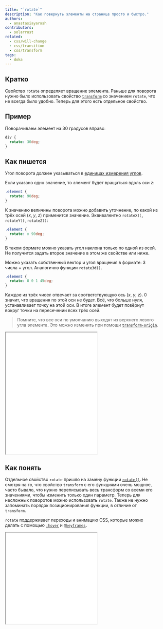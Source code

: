 ```yaml
---
title: "`rotate`"
description: "Как повернуть элементы на странице просто и быстро."
authors:
  - anastasiayarosh
contributors:
  - solarrust
related:
  - css/will-change
  - css/transition
  - css/transform
tags:
  - doka
---
```


## Кратко

Свойство `rotate` определяет вращение элемента. Раньше для поворота нужно было использовать свойство [`transform`](/css/transform/) со значением `rotate`, что не всегда было удобно. Теперь для этого есть отдельное свойство.

## Пример

Поворачиваем элемент на 30 градусов вправо:

```css
div {
  rotate: 30deg;
}
```

## Как пишется

Угол поворота должен указываться в [единицах измерения углов](/css/numeric-types/#edinicy-izmereniya-uglov).

Если указано одно значение, то элемент будет вращаться вдоль оси _z_:

```css
.element {
  rotate: 90deg;
}
```

К значению величины поворота можно добавить уточнение, по какой из трёх осей (_x_, _y_, _z_) применится значение. Эквивалентно `rotateX()`, `rotateY()`, `rotateZ()`:

```css
.element {
  rotate: x 90deg;
}
```

В таком формате можно указать угол наклона только по одной из осей. Не получится задать второе значение в этом же свойстве или ниже.

Можно указать собственный вектор и угол вращения в формате: 3 числа + угол. Аналогично функции `rotate3d()`.

```css
.element {
  rotate: 0 0 1 45deg;
}
```

Каждое из трёх чисел отвечает за соответствующую ось (_x_, _y_, _z_). 0 значит, что вращения по этой оси не будет. Всё, что больше нуля, устанавливает точку на этой оси.
В итоге элемент будет повёрнут вокруг точки на пересечении всех трёх осей.

> Помните, что все оси по умолчанию выходят из верхнего левого угла элемента. Это можно изменить при помощи [`transform-origin`](/css/transform-origin/).

<iframe title="Демонстрация разных значений свойства rotate" src="demos/basic/" height="400"></iframe>

## Как понять

Отдельное свойство `rotate` пришло на замену функции [`rotate()`](https://doka.guide/css/transform-function/#funkcii-povorota). Не смотря на то, что свойство `transform` с его функциями очень мощное, часто бывало, что нужно переписывать весь трансформ со всеми его значениями, чтобы изменить только один параметр. Теперь для несложных поворотов можно использовать `rotate`. Также не нужно запоминать порядок позиционирования функции, в отличие от `transform`.

`rotate` поддерживает переходы и анимацию CSS, которые можно делать с помощью [`:hover`](/css/hover/) и [`@keyframes`](/css/keyframes/).

<iframe title="Анимация при помощи свойства rotate" src="demos/animation/" height="300"></iframe>
